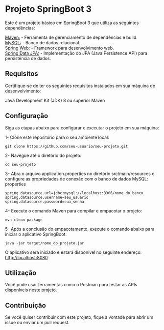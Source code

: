# Projeto SpringBoot 3
Este é um projeto básico em SpringBoot 3 que utiliza as seguintes dependências:

[Maven:](https://maven.apache.org/) - Ferramenta de gerenciamento de dependências e build. <br>
[MySQL:](https://www.mysql.com/) - Banco de dados relacional. <br>
[Spring Web:](https://spring.io/projects/spring-ws) - Framework para desenvolvimento web. <br>
[Spring Data JPA:](https://spring.io/projects/spring-data-jpa) - Implementação do JPA (Java Persistence API) para persistência de dados.

## Requisitos
Certifique-se de ter os seguintes requisitos instalados em sua máquina de desenvolvimento:

Java Development Kit (JDK) 8 ou superior
Maven

## Configuração
Siga as etapas abaixo para configurar e executar o projeto em sua máquina:

1- Clone este repositório para o seu ambiente local:
```
git clone https://github.com/seu-usuario/seu-projeto.git
```
2- Navegue até o diretório do projeto:
```
cd seu-projeto
```
3- Abra o arquivo application.properties no diretório src/main/resources e configure as propriedades de conexão com o banco de dados MySQL:
properties
```
spring.datasource.url=jdbc:mysql://localhost:3306/nome_do_banco
spring.datasource.username=seu_usuario
spring.datasource.password=sua_senha
```
4- Execute o comando Maven para compilar e empacotar o projeto:
```
mvn clean package
```
5- Após a conclusão do empacotamento, execute o comando abaixo para iniciar o aplicativo SpringBoot:
```
java -jar target/nome_do_projeto.jar
```
O aplicativo será iniciado e estará disponível no seguinte endereço: [http://localhost:8080](http://localhost:8080)

## Utilização
Você pode usar ferramentas como o Postman para testar as APIs disponíveis neste projeto.

## Contribuição
Se você quiser contribuir com este projeto, fique à vontade para abrir um issue ou enviar um pull request.
